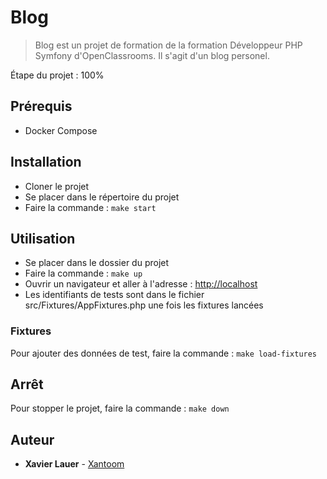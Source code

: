 # Blog #

> Blog est un projet de formation de la formation Développeur PHP Symfony d'OpenClassrooms. Il s'agit d'un blog personel.

Étape du projet : 100%

## Prérequis ##

- Docker Compose

## Installation ##

- Cloner le projet
- Se placer dans le répertoire du projet
- Faire la commande : ```make start```
  
## Utilisation ##

- Se placer dans le dossier du projet
- Faire la commande : ```make up```
- Ouvrir un navigateur et aller à l'adresse : [http://localhost](http://localhost)
- Les identifiants de tests sont dans le fichier src/Fixtures/AppFixtures.php une fois les fixtures lancées

### Fixtures ###
Pour ajouter des données de test, faire la commande : ```make load-fixtures```

## Arrêt ##
Pour stopper le projet, faire la commande : ```make down```

## Auteur ##
* **Xavier Lauer** - [Xantoom](https://github.com/Xantoom)
